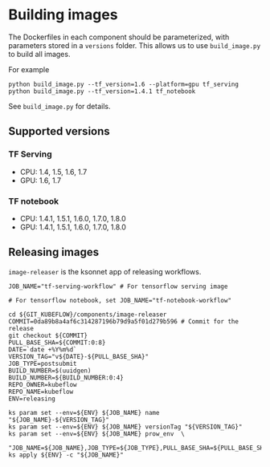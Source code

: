 # Building images

The Dockerfiles in each component should be parameterized, with parameters stored in a `versions` folder.
This allows us to use `build_image.py` to build all images.

For example
```
python build_image.py --tf_version=1.6 --platform=gpu tf_serving
python build_image.py --tf_version=1.4.1 tf_notebook
```

See `build_image.py` for details.

## Supported versions

### TF Serving
- CPU: 1.4, 1.5, 1.6, 1.7
- GPU: 1.6, 1.7

### TF notebook
- CPU: 1.4.1, 1.5.1, 1.6.0, 1.7.0, 1.8.0
- GPU: 1.4.1, 1.5.1, 1.6.0, 1.7.0, 1.8.0

## Releasing images

`image-releaser` is the ksonnet app of releasing workflows.

```
JOB_NAME="tf-serving-workflow" # For tensorflow serving image

# For tensorflow notebook, set JOB_NAME="tf-notebook-workflow" 

cd ${GIT_KUBEFLOW}/components/image-releaser
COMMIT=0da89b8a4af6c314287196b79d9a5f01d279b596 # Commit for the release
git checkout ${COMMIT}
PULL_BASE_SHA=${COMMIT:0:8}
DATE=`date +%Y%m%d`
VERSION_TAG="v${DATE}-${PULL_BASE_SHA}"
JOB_TYPE=postsubmit
BUILD_NUMBER=$(uuidgen)
BUILD_NUMBER=${BUILD_NUMBER:0:4}
REPO_OWNER=kubeflow
REPO_NAME=kubeflow
ENV=releasing

ks param set --env=${ENV} ${JOB_NAME} name "${JOB_NAME}-${VERSION_TAG}"
ks param set --env=${ENV} ${JOB_NAME} versionTag "${VERSION_TAG}"
ks param set --env=${ENV} ${JOB_NAME} prow_env  \
  "JOB_NAME=${JOB_NAME},JOB_TYPE=${JOB_TYPE},PULL_BASE_SHA=${PULL_BASE_SHA},REPO_NAME=${REPO_NAME},REPO_OWNER=${REPO_OWNER},BUILD_NUMBER=${BUILD_NUMBER}"
ks apply ${ENV} -c "${JOB_NAME}"
```
